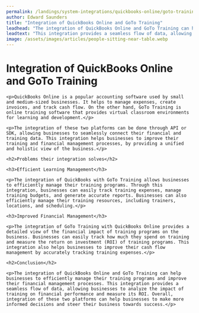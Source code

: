 ```yaml
---
permalink: /landings/system-integrations/quickbooks-online/goto-training
author: Edward Saunders
title: "Integration of QuickBooks Online and GoTo Training"
leadhead: "The integration of QuickBooks Online and GoTo Training can help businesses to efficiently manage their training programs and improve their financial management processes"
leadtext: "This integration provides a seamless flow of data, allowing businesses to analyze the impact of training on financial performance and measure its ROI. Overall, integration of these two platforms can help businesses to make more informed decisions and steer their business towards success."
image: /assets/images/articles/people-sitting-near-table.webp
---
```

<div class="arttext">	<h1>Integration of QuickBooks Online and GoTo Training</h1>

	<p>QuickBooks Online is a popular accounting software used by small and medium-sized businesses. It helps to manage expenses, create invoices, and track cash flow. On the other hand, GoTo Training is online training software that provides virtual classroom environments for learning and development.</p>

	<p>The integration of these two platforms can be done through API or SDK, allowing businesses to seamlessly connect their financial and training data. This integration helps businesses to improve their training and financial management processes, by providing a unified and holistic view of the business.</p>

	<h2>Problems their integration solves</h2>
	
	<h3>Efficient Learning Management</h3>

	<p>The integration of QuickBooks with GoTo Training allows businesses to efficiently manage their training programs. Through this integration, businesses can easily track training expenses, manage training budgets, and generate accurate reports. Businesses can also efficiently manage their training resources, including trainers, locations, and scheduling.</p>

	<h3>Improved Financial Management</h3>

	<p>The integration of GoTo Training with QuickBooks Online provides a detailed view of the financial impact of training programs on the business. Businesses can easily track how much they spend on training and measure the return on investment (ROI) of training programs. This integration also helps businesses to improve their cash flow management by accurately tracking training expenses.</p>

	<h2>Conclusion</h2>

	<p>The integration of QuickBooks Online and GoTo Training can help businesses to efficiently manage their training programs and improve their financial management processes. This integration provides a seamless flow of data, allowing businesses to analyze the impact of training on financial performance and measure its ROI. Overall, integration of these two platforms can help businesses to make more informed decisions and steer their business towards success.</p>
	
</div>